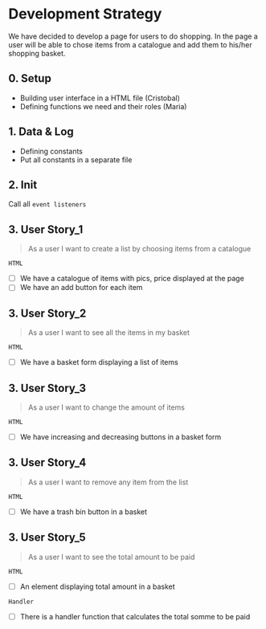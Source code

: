 # Development Strategy

We have decided to develop a page for users to do shopping. In the page a user will be able to chose items from a catalogue and add them to his/her shopping basket.

## 0. Setup

- Building user interface in a HTML file (Cristobal)
- Defining functions we need and their roles (Maria)

## 1. Data & Log

- Defining constants
- Put all constants in a separate file

## 2. Init

Call all `event listeners`

## 3. User Story_1

> As a user I want to create a list by choosing items from a catalogue

`HTML`

- [ ] We have a catalogue of items with pics, price displayed at the page
- [ ] We have an add button for each item

## 3. User Story_2

> As a user I want to see all the items in my basket

`HTML`

- [ ] We have a basket form displaying a list of items

## 3. User Story_3

> As a user I want to change the amount of items

`HTML`

- [ ] We have increasing and decreasing buttons in a basket form

## 3. User Story_4

> As a user I want to remove any item from the list

`HTML`

- [ ] We have a trash bin button in a basket

## 3. User Story_5

> As a user I want to see the total amount to be paid

`HTML`

- [ ] An element displaying total amount in a basket

`Handler`

- [ ] There is a handler function that calculates the total somme to be paid

<!--

  There will be different types of tasks for each user story:
    `type: components`
    `type: css`
    `type: logic`
    `type: handlers`
    ...

-->
